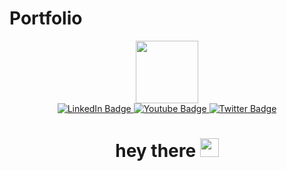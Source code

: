 # Portfolio
<div id="header" align="center">
  <img src="https://media.giphy.com/media/M9gbBd9nbDrOTu1Mqx/giphy.gif" width="100"/>
  <div id="badges">
  
  <a href="https://in.linkedin.com/?src=go-pa&trk=sem-ga_campid=14650114788_asid=127961666300_crid=601257986824_kw=linkedin%20login_d=c_tid=kwd-12704335873_n=g_mt=e_geo=9062006_slid=&mcid=6844056167778418689&cid=&gclid=CjwKCAjws--ZBhAXEiwAv-RNL5FMiOQowrurp5InRYbrEbqUIMtDGQDLWLsF4Co3r71140SmYs6OkBoC-dsQAvD_BwE&gclsrc=aw.ds">
    <img src="https://img.shields.io/badge/LinkedIn-blue?style=for-the-badge&logo=linkedin&logoColor=white" alt="LinkedIn Badge"/>
  </a>
  <a href="your-youtube-URL">
    <img src="https://img.shields.io/badge/YouTube-red?style=for-the-badge&logo=youtube&logoColor=white" alt="Youtube Badge"/>
  </a>
  <a href="your-twitter-URL">
    <img src="https://img.shields.io/badge/Twitter-blue?style=for-the-badge&logo=twitter&logoColor=white" alt="Twitter Badge"/>
  </a>
</div>
<img src="https://komarev.com/ghpvc/?username=SubhamRakshit97&style=flat-square&color=blue" alt=""/>
<h1>
  hey there
  <img src="https://media.giphy.com/media/hvRJCLFzcasrR4ia7z/giphy.gif" width="30px"/>
</h1>
</div>
